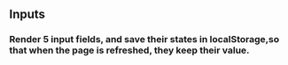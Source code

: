 ## Inputs

### Render 5 input fields, and save their states in localStorage,so that when the page is refreshed, they keep their value.
